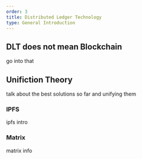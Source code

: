 ```yaml
---
order: 3
title: Distributed Ledger Technology
type: General Introduction
---
```


## DLT does not mean Blockchain

go into that

## Unifiction Theory

talk about the best solutions so far and unifying them

### IPFS

ipfs intro

### Matrix

matrix info
